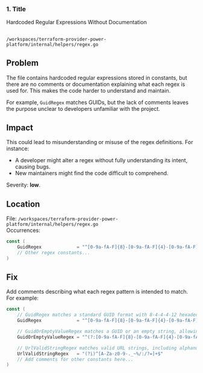### 1. Title
Hardcoded Regular Expressions Without Documentation

##  
`/workspaces/terraform-provider-power-platform/internal/helpers/regex.go`  

## Problem  
The file contains hardcoded regular expressions stored in constants, but there are no comments or documentation explaining what each regex is used for. This makes the code harder to understand and maintain.  

For example, `GuidRegex` matches GUIDs, but the lack of comments leaves the purpose unclear to developers unfamiliar with the project.  

## Impact  
This could lead to misunderstanding or misuse of the regex definitions. For instance:
- A developer might alter a regex without fully understanding its intent, causing bugs.
- New maintainers might find the code difficult to comprehend.

Severity: **low**.

## Location  
File: `/workspaces/terraform-provider-power-platform/internal/helpers/regex.go`  
Occurrences:  
```go
const (  
	GuidRegex             = "^[0-9a-fA-F]{8}-[0-9a-fA-F]{4}-[0-9a-fA-F]{4}-[0-9a-fA-F]{4}-[0-9a-fA-F]{12}$"  
	// Other regex constants...
)
```  

## Fix  
Add comments describing what each regex pattern is intended to match. For example:  

```go
const (  
	// GuidRegex matches a standard GUID format with 8-4-4-4-12 hexadecimal characters.
	GuidRegex             = "^[0-9a-fA-F]{8}-[0-9a-fA-F]{4}-[0-9a-fA-F]{4}-[0-9a-fA-F]{4}-[0-9a-fA-F]{12}$"  

	// GuidOrEmptyValueRegex matches a GUID or an empty string, allowing optional values.
	GuidOrEmptyValueRegex = "^(?:[0-9a-fA-F]{8}-[0-9a-fA-F]{4}-[0-9a-fA-F]{4}-[0-9a-fA-F]{4}-[0-9a-fA-F]{12})?$"  

	// UrlValidStringRegex matches valid URL strings, including alphanumeric characters and special characters.
	UrlValidStringRegex   = "(?i)^[A-Za-z0-9-._~%/:/?=]+$"
	// Add comments for other constants here...
)
```